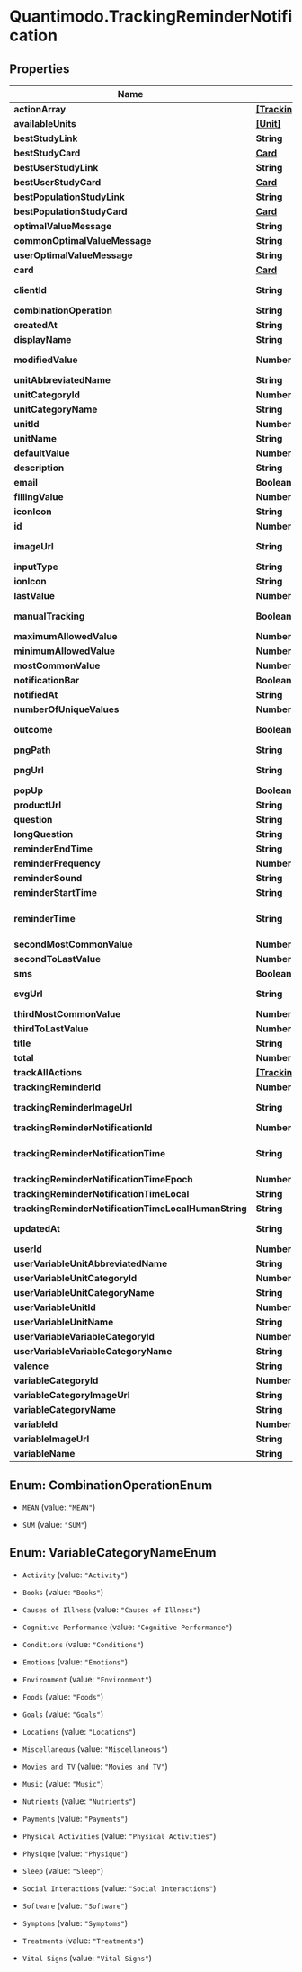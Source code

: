 # Quantimodo.TrackingReminderNotification

## Properties
Name | Type | Description | Notes
------------ | ------------- | ------------- | -------------
**actionArray** | [**[TrackingReminderNotificationAction]**](TrackingReminderNotificationAction.md) |  | 
**availableUnits** | [**[Unit]**](Unit.md) |  | 
**bestStudyLink** | **String** | Link to study comparing variable with strongest relationship for user or population | [optional] 
**bestStudyCard** | [**Card**](Card.md) | Description of relationship with variable with strongest relationship for user or population | [optional] 
**bestUserStudyLink** | **String** | Link to study comparing variable with strongest relationship for user | [optional] 
**bestUserStudyCard** | [**Card**](Card.md) | Description of relationship with variable with strongest relationship for user | [optional] 
**bestPopulationStudyLink** | **String** | Link to study comparing variable with strongest relationship for population | [optional] 
**bestPopulationStudyCard** | [**Card**](Card.md) | Description of relationship with variable with strongest relationship for population | [optional] 
**optimalValueMessage** | **String** | Description of relationship with variable with strongest relationship for user or population | [optional] 
**commonOptimalValueMessage** | **String** | Description of relationship with variable with strongest relationship for population | [optional] 
**userOptimalValueMessage** | **String** | Description of relationship with variable with strongest relationship for user | [optional] 
**card** | [**Card**](Card.md) | Card with options for tracking. | [optional] 
**clientId** | **String** | Your QuantiModo client id can be obtained by creating an app at https://builder.quantimo.do | [optional] 
**combinationOperation** | **String** | The way multiple measurements are aggregated over time | [optional] 
**createdAt** | **String** | Ex: 2017-07-29 20:49:54 UTC ISO 8601 YYYY-MM-DDThh:mm:ss | [optional] 
**displayName** | **String** | Ex: Trader Joe&#39;s Bedtime Tea | [optional] 
**modifiedValue** | **Number** | Is the user specified default value or falls back to the last value in user unit. Good for initializing input fields. Unit: User-specified or common. | [optional] 
**unitAbbreviatedName** | **String** | Ex: /5 | [optional] 
**unitCategoryId** | **Number** | Ex: 5 | [optional] 
**unitCategoryName** | **String** | Ex: Rating | [optional] 
**unitId** | **Number** | Ex: 10 | [optional] 
**unitName** | **String** | Ex: 1 to 5 Rating | [optional] 
**defaultValue** | **Number** | Default value to use for the measurement when tracking | [optional] 
**description** | **String** | Ex: positive | [optional] 
**email** | **Boolean** | True if the reminders should be delivered via email | [optional] 
**fillingValue** | **Number** | Ex: 0 | 
**iconIcon** | **String** | Ex: ion-sad-outline | [optional] 
**id** | **Number** | id for the specific PENDING tracking remidner | 
**imageUrl** | **String** | Ex: https://rximage.nlm.nih.gov/image/images/gallery/original/55111-0129-60_RXNAVIMAGE10_B051D81E.jpg | [optional] 
**inputType** | **String** | Ex: happiestFaceIsFive | [optional] 
**ionIcon** | **String** | Ex: ion-happy-outline | [optional] 
**lastValue** | **Number** | Ex: 3 | [optional] 
**manualTracking** | **Boolean** | True if this variable is normally tracked via manual user input rather than automatic imports | [optional] 
**maximumAllowedValue** | **Number** | Ex: 5 | [optional] 
**minimumAllowedValue** | **Number** | Ex: 1 | [optional] 
**mostCommonValue** | **Number** | Ex: 3 | [optional] 
**notificationBar** | **Boolean** | True if the reminders should appear in the notification bar | [optional] 
**notifiedAt** | **String** | Ex: UTC ISO 8601 YYYY-MM-DDThh:mm:ss | [optional] 
**numberOfUniqueValues** | **Number** | Ex: 5 | [optional] 
**outcome** | **Boolean** | Indicates whether or not the variable is usually an outcome of interest such as a symptom or emotion | [optional] 
**pngPath** | **String** | Ex: img/variable_categories/emotions.png | [optional] 
**pngUrl** | **String** | Ex: https://quantimodo.quantimo.do/ionic/Modo/www/img/variable_categories/emotions.png | [optional] 
**popUp** | **Boolean** | True if the reminders should appear as a popup notification | [optional] 
**productUrl** | **String** | Link to associated product for purchase | [optional] 
**question** | **String** | Ex: How is your overall mood? | [optional] 
**longQuestion** | **String** | Ex: How is your overall mood on a scale of 1 to 5?? | [optional] 
**reminderEndTime** | **String** | Ex: 01-01-2018 | [optional] 
**reminderFrequency** | **Number** | How often user should be reminded in seconds. Ex: 86400 | [optional] 
**reminderSound** | **String** | String identifier for the sound to accompany the reminder | [optional] 
**reminderStartTime** | **String** | Earliest time of day at which reminders should appear in UTC HH:MM:SS format | [optional] 
**reminderTime** | **String** | UTC ISO 8601 YYYY-MM-DDThh:mm:ss timestamp for the specific time the variable should be tracked in UTC.  This will be used for the measurement startTime if the track endpoint is used. | [optional] 
**secondMostCommonValue** | **Number** | Ex: 4 | [optional] 
**secondToLastValue** | **Number** | Ex: 1 | [optional] 
**sms** | **Boolean** | True if the reminders should be delivered via SMS | [optional] 
**svgUrl** | **String** | Ex: https://quantimodo.quantimo.do/ionic/Modo/www/img/variable_categories/emotions.svg | [optional] 
**thirdMostCommonValue** | **Number** | Ex: 2 | [optional] 
**thirdToLastValue** | **Number** | Ex: 2 | [optional] 
**title** | **String** | Ex: Rate Overall Mood | [optional] 
**total** | **Number** | Ex: 3 | [optional] 
**trackAllActions** | [**[TrackingReminderNotificationTrackAllAction]**](TrackingReminderNotificationTrackAllAction.md) |  | 
**trackingReminderId** | **Number** | id for the repeating tracking remidner | [optional] 
**trackingReminderImageUrl** | **String** | Ex: https://rximage.nlm.nih.gov/image/images/gallery/original/55111-0129-60_RXNAVIMAGE10_B051D81E.jpg | [optional] 
**trackingReminderNotificationId** | **Number** | Ex: 5072482 | [optional] 
**trackingReminderNotificationTime** | **String** | UTC ISO 8601 YYYY-MM-DDThh:mm:ss timestamp for the specific time the variable should be tracked in UTC.  This will be used for the measurement startTime if the track endpoint is used. | [optional] 
**trackingReminderNotificationTimeEpoch** | **Number** | Ex: 1501534124 | [optional] 
**trackingReminderNotificationTimeLocal** | **String** | Ex: 15:48:44 | [optional] 
**trackingReminderNotificationTimeLocalHumanString** | **String** | Ex: 8PM Sun, May 1 | [optional] 
**updatedAt** | **String** | When the record in the database was last updated. Use UTC ISO 8601 YYYY-MM-DDThh:mm:ss  datetime format. Time zone should be UTC and not local. | [optional] 
**userId** | **Number** | ID of User | [optional] 
**userVariableUnitAbbreviatedName** | **String** | Ex: /5 | [optional] 
**userVariableUnitCategoryId** | **Number** | Ex: 5 | [optional] 
**userVariableUnitCategoryName** | **String** | Ex: Rating | [optional] 
**userVariableUnitId** | **Number** | Ex: 10 | [optional] 
**userVariableUnitName** | **String** | Ex: 1 to 5 Rating | [optional] 
**userVariableVariableCategoryId** | **Number** | Ex: 1 | [optional] 
**userVariableVariableCategoryName** | **String** | Ex: Emotions | [optional] 
**valence** | **String** | Ex: positive | [optional] 
**variableCategoryId** | **Number** | Ex: 1 | [optional] 
**variableCategoryImageUrl** | **String** | Ex: https://maxcdn.icons8.com/Color/PNG/96/Cinema/theatre_mask-96.png | [optional] 
**variableCategoryName** | **String** | Ex: Emotions, Treatments, Symptoms... | [optional] 
**variableId** | **Number** | Id for the variable to be tracked | [optional] 
**variableImageUrl** | **String** | Ex: https://image.png | [optional] 
**variableName** | **String** | Name of the variable to be used when sending measurements | [optional] 


<a name="CombinationOperationEnum"></a>
## Enum: CombinationOperationEnum


* `MEAN` (value: `"MEAN"`)

* `SUM` (value: `"SUM"`)




<a name="VariableCategoryNameEnum"></a>
## Enum: VariableCategoryNameEnum


* `Activity` (value: `"Activity"`)

* `Books` (value: `"Books"`)

* `Causes of Illness` (value: `"Causes of Illness"`)

* `Cognitive Performance` (value: `"Cognitive Performance"`)

* `Conditions` (value: `"Conditions"`)

* `Emotions` (value: `"Emotions"`)

* `Environment` (value: `"Environment"`)

* `Foods` (value: `"Foods"`)

* `Goals` (value: `"Goals"`)

* `Locations` (value: `"Locations"`)

* `Miscellaneous` (value: `"Miscellaneous"`)

* `Movies and TV` (value: `"Movies and TV"`)

* `Music` (value: `"Music"`)

* `Nutrients` (value: `"Nutrients"`)

* `Payments` (value: `"Payments"`)

* `Physical Activities` (value: `"Physical Activities"`)

* `Physique` (value: `"Physique"`)

* `Sleep` (value: `"Sleep"`)

* `Social Interactions` (value: `"Social Interactions"`)

* `Software` (value: `"Software"`)

* `Symptoms` (value: `"Symptoms"`)

* `Treatments` (value: `"Treatments"`)

* `Vital Signs` (value: `"Vital Signs"`)




